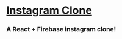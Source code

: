 # [Instagram Clone](https://instagramclonebyvirej.netlify.app/)
### A React + Firebase instagram clone!
